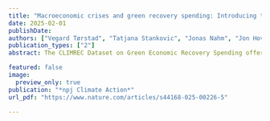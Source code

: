 ```yaml
---
title: "Macroeconomic crises and green recovery spending: Introducing the CLIMREC dataset"
date: 2025-02-01
publishDate: 
authors: ["Vegard Tørstad", "Tatjana Stankovic", "Jonas Nahm", "Jon Hovi", "Johannes Urpelainen"]
publication_types: ["2"]
abstract: The CLIMREC Dataset on Green Economic Recovery Spending offers new insights into the emissions profiles of 40 major economies’ economic recovery packages during the Global Financial Crisis and the COVID-19 pandemic. Analyses reveal that most governments have allocated modest recovery spending towards decarbonization objectives, with green spending patterns changing little over time. Overall, governments have prioritized emissions-neutral economic stabilization measures over advancing the clean energy transition in crisis-related fiscal spending.

featured: false
image:
  preview_only: true
publication: "*npj Climate Action*"
url_pdf: "https://www.nature.com/articles/s44168-025-00226-5"

---
```




